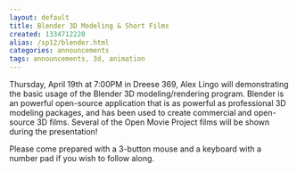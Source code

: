 ```yaml
---
layout: default
title: Blender 3D Modeling & Short Films
created: 1334712220
alias: /sp12/blender.html
categories: announcements
tags: announcements, 3d, animation
---
```

Thursday, April 19th at 7:00PM in Dreese 369, Alex Lingo will demonstrating the basic usage of the Blender 3D modeling/rendering program. Blender is an powerful open-source application that is as powerful as professional 3D modeling packages, and has been used to create commercial and open-source 3D films. Several of the Open Movie Project films will be shown during the presentation!

Please come prepared with a 3-button mouse and a keyboard with a number pad if you wish to follow along.
